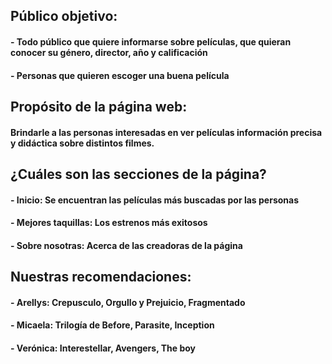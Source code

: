 ## Público objetivo:

#### - Todo público que quiere informarse sobre películas, que quieran conocer su género, director, año y calificación
#### - Personas que quieren escoger una buena película

## Propósito de la página web:

#### Brindarle a las personas interesadas en ver películas información precisa y didáctica sobre distintos filmes.

## ¿Cuáles son las secciones de la página?

#### - Inicio: Se encuentran las películas más buscadas por las personas
#### - Mejores taquillas: Los estrenos más exitosos
#### - Sobre nosotras: Acerca de las creadoras de la página

## Nuestras recomendaciones: 
#### - Arellys: Crepusculo, Orgullo y Prejuicio, Fragmentado 
#### - Micaela: Trilogía de Before, Parasite, Inception 
#### - Verónica: Interestellar, Avengers, The boy

